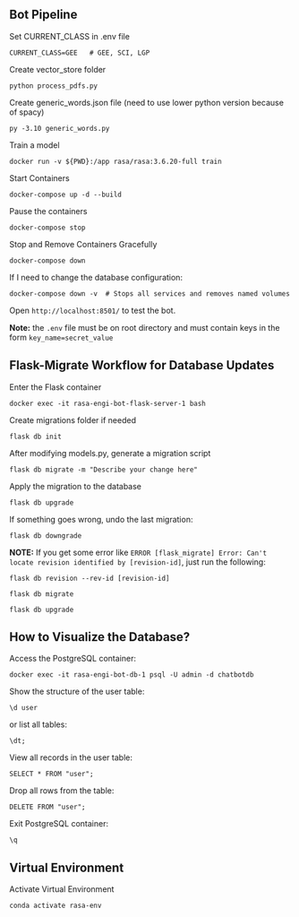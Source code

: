 ## Bot Pipeline
Set CURRENT_CLASS in .env file
```
CURRENT_CLASS=GEE   # GEE, SCI, LGP
```
Create vector_store folder
```
python process_pdfs.py
```
Create generic_words.json file (need to use lower python version because of spacy)
```
py -3.10 generic_words.py
```
Train a model
```
docker run -v ${PWD}:/app rasa/rasa:3.6.20-full train
```
Start Containers
```
docker-compose up -d --build
```
Pause the containers
```
docker-compose stop
```
Stop and Remove Containers Gracefully
```
docker-compose down
```
If I need to change the database configuration:
```
docker-compose down -v  # Stops all services and removes named volumes
```

Open ```http://localhost:8501/``` to test the bot.

**Note:** the `.env` file must be on root directory and must contain keys in the form `key_name=secret_value`

## Flask-Migrate Workflow for Database Updates
Enter the Flask container
```
docker exec -it rasa-engi-bot-flask-server-1 bash
```
Create migrations folder if needed
```
flask db init
```
After modifying models.py, generate a migration script
```
flask db migrate -m "Describe your change here"
```
Apply the migration to the database
```
flask db upgrade
```
If something goes wrong, undo the last migration:
```
flask db downgrade
```
**NOTE:** If you get some error like ```ERROR [flask_migrate] Error: Can't locate revision identified by [revision-id]```, just run the following:
```
flask db revision --rev-id [revision-id]
```
```
flask db migrate
```
```
flask db upgrade
```
## How to Visualize the Database?

Access the PostgreSQL container:
```
docker exec -it rasa-engi-bot-db-1 psql -U admin -d chatbotdb
```
Show the structure of the user table:
```
\d user
```
or list all tables:
```
\dt;
```
View all records in the user table:
```
SELECT * FROM "user";
```
Drop all rows from the table:
```
DELETE FROM "user";
```
Exit PostgreSQL container:
```
\q
```

## Virtual Environment

Activate Virtual Environment
```
conda activate rasa-env
```
